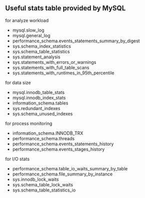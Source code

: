 ## Useful stats table provided by MySQL

for analyze workload
* mysql.slow_log
* mysql.general_log
* performance_schema.events_statements_summary_by_digest
* sys.schema_index_statistics
* sys.schema_table_statistics
* sys.statement_analysis
* sys.statements_with_errors_or_warnings
* sys.statements_with_full_table_scans
* sys.statements_with_runtimes_in_95th_percentile

for data size
* mysql.innodb_table_stats
* mysql.innodb_index_stats
* information_schema.tables
* sys.redundant_indexes
* sys.schema_unused_indexes

for process monitoring
* information_schema.INNODB_TRX
* performance_schema.threads
* performance_schema.events_statements_history
* performance_schema.events_stages_history

for I/O stats
* performance_schema.table_io_waits_summary_by_table
* performance_schema.file_summary_by_instance
* sys.innodb_lock_waits
* sys.schema_table_lock_waits
* sys.schema_table_statistics_io
